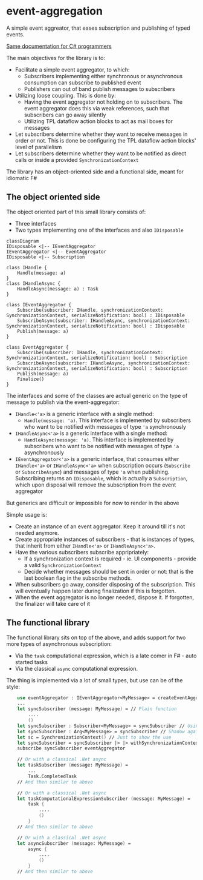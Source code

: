 # event-aggregation

A simple event aggreator, that eases subscription and publishing of typed events. 

[Same documentation for C# programmers](README.CS.md)

The main objectives for the library is to:

* Facilitate a simple event aggregator, to which:
  * Subscribers implementing either synchronous or asynchronous consumption can subscribe to published event
  * Publishers can out of band publish messages to subscribers
* Utilizing loose coupling. This is done by:
  * Having the event aggregator not holding on to subscribers. The event aggregator does this via weak references, such that subscribers can go away silently
  * Utilizing TPL dataflow action blocks to act as mail boxes for messages
* Let subscribers determine whether they want to receive messages in order or not. This is done be configuring the TPL dataflow action blocks' level of parallelism
* Let subscribers determine whether they want to be notified as direct calls or inside a provided ``SynchronizationContext``

The library has an object-oriented side and a functional side, meant for idiomatic F#

## The object oriented side

The object oriented part of this small library consists of:

* Three interfaces
* Two types implementing one of the interfaces and also ``IDisposable``


```mermaid
classDiagram
IDisposable <|-- IEventAggregator
IEventAggregator <|-- EventAggregator
IDisposable <|-- Subscription

class IHandle {
    Handle(message: a)
}
class IHandleAsync {
    HandleAsync(message: a) : Task
}

class IEventAggregator {
    Subscribe(subscriber: IHandle, synchronizationContext: SynchronizationContext, serializeNotification: bool) : IDisposable
    SubscribeAsync(subscriber: IHandleAsync, synchronizationContext: SynchronizationContext, serializeNotification: bool) : IDisposable
    Publish(message: a)
}

class EventAggregator {
    Subscribe(subscriber: IHandle, synchronizationContext: SynchronizationContext, serializeNotification: bool) : Subscription
    SubscribeAsync(subscriber: IHandleAsync, synchronizationContext: SynchronizationContext, serializeNotification: bool) : Subscription
    Publish(message: a)
    Finalize()
}
```

The interfaces and some of the classes are actual generic on the type of message to publish via the event-aggregator:

* ``IHandle<'a>`` is a generic interface with a single method:
  * ``Handle(message: 'a)``. This interface is implemented by subscribers who want to be notified with messages of type ``'a`` synchronously
* ``IHandleAsync<'a>`` is a generic interface with a single method:
  * ``HandleAsync(message: 'a)``. This interface is implemented by subscribers who want to be notified with messages of type ``'a`` asynchronously
* ``IEventAggregator<'a>`` is a generic interface, that consumes either ``IHandle<'a>`` or ``IHandleAsync<'a>`` when subscription occurs (``Subscribe`` or ``SubscribeAsync``) and messages of type ``'a`` when publishing. Subscribing returns an ``IDisposable``, which is actually a ``Subscription``, which upon disposal will remove the subscription from the event aggregator

But generics are difficult or impossible for now to render in the above

Simple usage is:

* Create an instance of an event aggregator. Keep it around till it's not needed anymore.
* Create appropriate instances of subscribers - that is instances of types, that inherit from either ``IHandle<'a>`` or ``IHandleAsync<'a>``. 
* Have the various subscribers subscribe appripriately:
  * If a synchronization context is required - ie. UI components - provide a valid ``SynchronizationContext``
  * Decide whether messages should be sent in order or not: that is the last boolean flag in the subscribe methods.
* When subscribers go away, consider disposing of the subscription. This will eventually happen later during finalization if this is forgotten.
* When the event aggregator is no longer needed, dispose it. If forgotten, the finalizer will take care of it

## The functional library

The functional library sits on top of the above, and adds support for two more types of asynchronous subscription:

* Via the ``task`` computational expression, which is a late comer in F# - auto started tasks
* Via the classical ``async`` computational expression.

The thing is implemented via a lot of small types, but use can be of the style:

```fsharp
    use eventAggregator : IEventAggregator<MyMessage> = createEventAggregator()
    ...
    let syncSubscriber (message: MyMessage) = // Plain function
        ....
        ()
    let syncSubscriber : Subscriber<MyMessage> = syncSubscriber // Using shadowing. There is also a function called syncSubscriber with same purpose. This is just implicit operators on some discriminated union
    let syncSubscriber : Arg<MyMessage> = syncSubscriber // Shadow again... Same as above
    let sc = SynchronizationContext() // Just to show the use
    let syncSubscriber = syncSubscriber |> |> withSynchronizationContext sc |> withSerializationOfNotifications true
    subscribe syncSubscriber eventAggregator

    // Or with a classical .Net async
    let taskSubscriber (message: MyMessage) =
        ...
        Task.CompletedTask
    // And then similar to above

    // Or with a classical .Net async
    let taskComputationalExpressionSubscriber (message: MyMessage) =
        task {
            ....
            ()
        }
    // And then similar to above

    // Or with a classical .Net async
    let asyncSubscriber (message: MyMessage) =
        async {
            ....
            ()
        }
    // And then similar to above
```